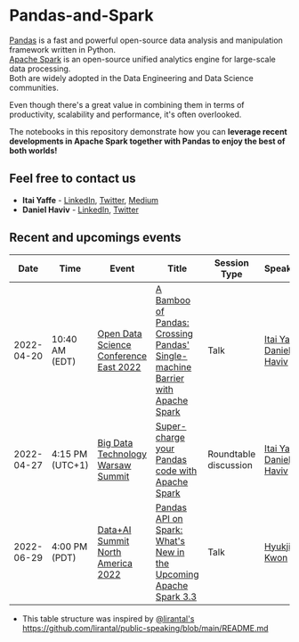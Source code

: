 # Pandas-and-Spark
[Pandas](https://pandas.pydata.org/) is a fast and powerful open-source data analysis and manipulation framework written in Python.
<br>
[Apache Spark](https://spark.apache.org/) is an open-source unified analytics engine for large-scale data processing.
<br>
Both are widely adopted in the Data Engineering and Data Science communities.

Even though there's a great value in combining them in terms of productivity, scalability and performance, it's often overlooked.

The notebooks in this repository demonstrate how you can **leverage recent developments in Apache Spark together with Pandas to enjoy the best of both worlds!**


## Feel free to contact us
* **Itai Yaffe** - [LinkedIn](https://www.linkedin.com/in/itaiy/), [Twitter](https://twitter.com/ItaiYaffe), [Medium](https://medium.com/@itai.yaffe)
* **Daniel Haviv** - [LinkedIn](https://www.linkedin.com/in/danielhaviv/), [Twitter](https://twitter.com/danielil_)


## Recent and upcomings events

| Date | Time | Event | Title | Session Type | Speaker(s) | Slides | Recording | Location | Language |
| ---- | ---- | ----- | ----- | ------------ | ---------- | ------ | --------- | -------- | -------- |
| 2022-04-20 | 10:40 AM (EDT) | [Open Data Science Conference East 2022](https://odsc.com/boston/) | [A Bamboo of Pandas: Crossing Pandas' Single-machine Barrier with Apache Spark](https://odsc.com/speakers/a-bamboo-of-pandas-crossing-pandas-single-machine-barrier-with-apache-spark-2/) | Talk | [Itai Yaffe](https://www.linkedin.com/in/itaiy/), [Daniel Haviv](https://www.linkedin.com/in/danielhaviv/) |  |  | [🇺🇸](## "USA") | English |
| 2022-04-27 | 4:15 PM (UTC+1) | [Big Data Technology Warsaw Summit](https://bigdatatechwarsaw.eu/) | [Super-charge your Pandas code with Apache Spark](https://bigdatatechwarsaw.eu/agenda/) | Roundtable discussion | [Itai Yaffe](https://www.linkedin.com/in/itaiy/), [Daniel Haviv](https://www.linkedin.com/in/danielhaviv/) |  |  | [🇵🇱](## "Poland") | English |
| 2022-06-29 | 4:00 PM (PDT) | [Data+AI Summit North America 2022](https://databricks.com/dataaisummit/north-america-2022) | [Pandas API on Spark: What's New in the Upcoming Apache Spark 3.3](https://databricks.com/dataaisummit/north-america-2022/agenda?sessionid=2255) | Talk | [Hyukjin Kwon](https://www.linkedin.com/in/hyukjin-kwon-25045412b/) |  |  | [🇺🇸](## "USA") | English |

* This table structure was inspired by [@lirantal's](https://github.com/lirantal) https://github.com/lirantal/public-speaking/blob/main/README.md
